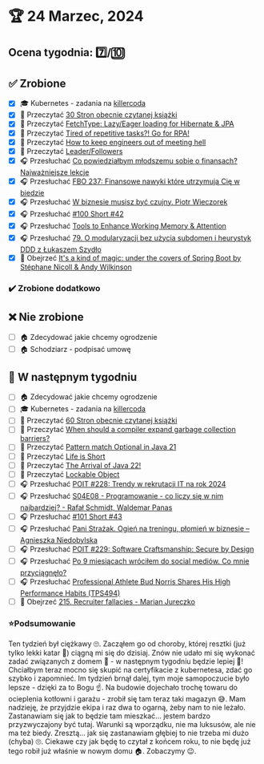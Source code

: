# 🏆 24 Marzec, 2024

## Ocena tygodnia: 7️⃣/🔟

## ✅ Zrobione
- [x] 🎓 Kubernetes - zadania na [killercoda](https://killercoda.com/sachin/course/CKA/)
- [x] 📗 Przeczytać [30 Stron obecnie czytanej książki](https://github.com/BartoszDabek/bdabek.pl/blob/master/miscellaneous/books.md)
- [x] 📗 Przeczytać [FetchType: Lazy/Eager loading for Hibernate & JPA](https://thorben-janssen.com/entity-mappings-introduction-jpa-fetchtypes/)
- [x] 📗 Przeczytać [Tired of repetitive tasks?! Go for RPA!](https://blog.allegro.tech/2024/02/rpa.html)
- [x] 📗 Przeczytać [How to keep engineers out of meeting hell](https://morethancoding.com/2024/02/16/how-to-keep-engineers-out-of-meeting-hell/)
- [x] 📗 Przeczytać [Leader/Followers](https://java-design-patterns.com/patterns/leader-followers/)
- [x] 🎧 Przesłuchać [Co powiedziałbym młodszemu sobie o finansach? Najważniejsze lekcje](https://inwestomat.eu/co-powiedzialbym-mlodszemu-sobie-o-finansach/)
- [x] 🎧 Przesłuchać [FBO 237: Finansowe nawyki które utrzymują Cię w biedzie](https://www.podkasty.info/katalog/podkast/675-Finanse_Bardzo_Osobiste_oszcz%C4%99dzanie_inwestowanie_pieni%C4%85dze_dobre_%C5%BCycie/FBO_237_Finansowe_nawyki_kt%C3%B3re_utrzymuj%C4%85_Ci%C4%99_w_biedzie)
- [x] 🎧 Przesłuchać [W biznesie musisz być czujny. Piotr Wieczorek](https://zaprojektujswojezycie.pl/w-biznesie-musisz-byc-czujny-piotr-wieczorek/)
- [x] 🎧 Przesłuchać [#100 Short #42](https://patoarchitekci.io/100/)
- [x] 🎧 Przesłuchać [Tools to Enhance Working Memory & Attention](https://www.hubermanlab.com/episode/tools-to-enhance-working-memory-attention)
- [x] 🎧 Przesłuchać [79. O modularyzacji bez użycia subdomen i heurystyk DDD z Łukaszem Szydło](https://bettersoftwaredesign.pl/episodes/79)
- [x] 🎥 Obejrzeć [It's a kind of magic: under the covers of Spring Boot by Stéphane Nicoll & Andy Wilkinson](https://youtu.be/uof5h-j0IeE)

### ✔️ Zrobione dodatkowo

## ❌ Nie zrobione
- [ ] 🏠 Zdecydować jakie chcemy ogrodzenie
- [ ] 🏠 Schodziarz - podpisać umowę

## 📝 W następnym tygodniu
- [ ] 🏠 Zdecydować jakie chcemy ogrodzenie
- [ ] 🎓 Kubernetes - zadania na [killercoda](https://killercoda.com/sachin/course/CKA/)
- [ ] 📗 Przeczytać [60 Stron obecnie czytanej książki](https://github.com/BartoszDabek/bdabek.pl/blob/master/miscellaneous/books.md)
- [ ] 📗 Przeczytać [When should a compiler expand garbage collection barriers?](https://robcasloz.github.io/blog/2024/02/14/when-should-a-compiler-expand-garbage-collection-barriers.html)
- [ ] 📗 Przeczytać [Pattern match Optional in Java 21](https://blog.joda.org/2024/02/pattern-match-optional-in-java-21.html)
- [ ] 📗 Przeczytać [Life is Short](https://www.paulgraham.com/vb.html)
- [ ] 📗 Przeczytać [The Arrival of Java 22!](https://inside.java/2024/03/19/the-arrival-of-java-22/)
- [ ] 📗 Przeczytać [Lockable Object](https://java-design-patterns.com/patterns/lockable-object/)
- [ ] 🎧 Przesłuchać [POIT #228: Trendy w rekrutacji IT na rok 2024](https://porozmawiajmyoit.pl/poit-228-trendy-w-rekrutacji-it-na-rok-2024/)
- [ ] 🎧 Przesłuchać [S04E08 - Programowanie - co liczy się w nim najbardziej? - Rafał Schmidt, Waldemar Panas](https://podcast.allegro.tech/programowanie-co-liczy-sie-w-nim-najbardziej/)
- [ ] 🎧 Przesłuchać [#101 Short #43](https://patoarchitekci.io/101/)
- [ ] 🎧 Przesłuchać [Pani Strażak. Ogień na treningu, płomień w biznesie – Agnieszka Niedobylska](https://zaprojektujswojezycie.pl/pani-strazak-ogien-na-treningu-plomien-w-biznesie-agnieszka-niedobylska/)
- [ ] 🎧 Przesłuchać [POIT #229: Software Craftsmanship: Secure by Design](https://porozmawiajmyoit.pl/poit-229-software-craftsmanship-secure-by-design/)
- [ ] 🎧 Przesłuchać [Po 9 miesiącach wróciłem do social mediów. Co mnie przyciągnęło?](https://malawielkafirma.pl/powrot-do-social-mediow-po-9-miesiacach/)
- [ ] 🎧 Przesłuchać [Professional Athlete Bud Norris Shares His High Performance Habits (TPS494)](https://www.asianefficiency.com/podcasts/494-professional-athlete-bud-norris/)
- [ ] 🎥 Obejrzeć [215. Recruiter fallacies - Marian Jureczko](https://youtu.be/rQNQADAXCF0)

### ⭐Podsumowanie
Ten tydzień był ciężkawy 🙄. Zacząłem go od choroby, której resztki (już tylko lekki katar 🤧) ciągną mi się do dzisiaj. Znów nie udało mi się wykonać zadać związanych z domem 🤫 - w następnym tygodniu będzie lepiej 🫵! Chciałbym teraz mocno się skupić na certyfikacie z kubernetesa, zdać go szybko i zapomnieć. Im tydzień brnął dalej, tym moje samopoczucie było lepsze - dzięki za to Bogu ☝️. Na budowie dojechało trochę towaru do ocieplenia kotłowni i garażu - zrobił się tam teraz taki magazyn 😅. Mam nadzieję, że przyjdzie ekipa i raz dwa to ogarną, żeby nam to nie leżało. Zastanawiam się jak to będzie tam mieszkać... jestem bardzo przyzwyczajony być tutaj. Warunki są wporządku, nie ma luksusów, ale nie ma też biedy. Zresztą... jak się zastanawiam głębiej to nie trzeba mi dużo (chyba) 🙄. Ciekawe czy jak będę to czytał z końcem roku, to nie będę już tego robił już właśnie w nowym domu 🏠. Zobaczymy 😉.
